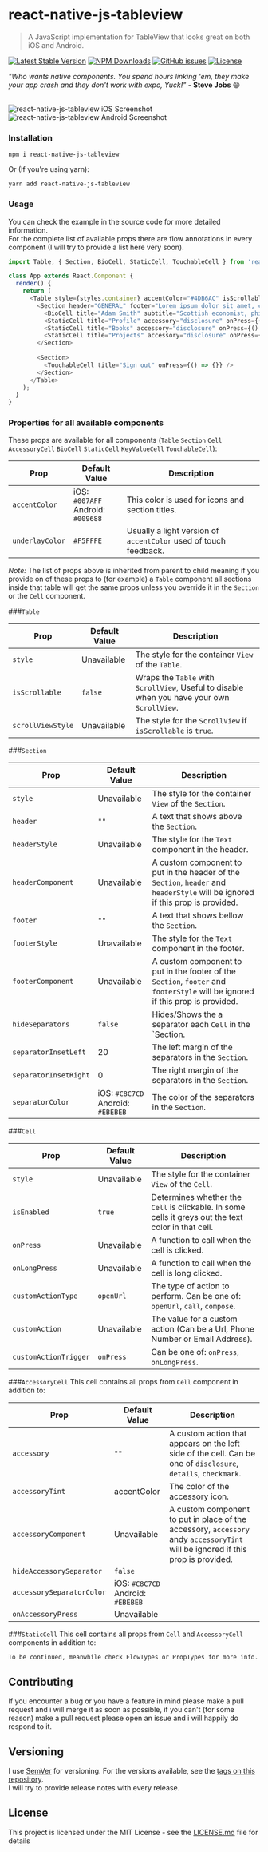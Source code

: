 # react-native-js-tableview
> A JavaScript implementation for TableView that looks great on both iOS and Android.

[![Latest Stable Version](https://img.shields.io/npm/v/react-native-js-tableview.svg)](https://www.npmjs.com/package/react-native-js-tableview)
[![NPM Downloads](https://img.shields.io/npm/dm/react-native-js-tableview.svg)](https://www.npmjs.com/package/react-native-js-tableview)
[![GitHub issues](https://img.shields.io/github/issues-raw/mohakapt/react-native-js-tableview.svg)](https://github.com/mohakapt/react-native-js-tableview/issues)
[![License](https://img.shields.io/github/license/mohakapt/react-native-js-tableview.svg)](https://github.com/mohakapt/react-native-js-tableview)

_"Who wants native components. You spend hours linking 'em, they make your app crash and they don't work with expo, Yuck!"_ - **Steve Jobs** 😄
<br/><br/>

![react-native-js-tableview iOS Screenshot](https://raw.githubusercontent.com/mohakapt/react-native-js-tableview/master/images/screenshot_ios.jpg)
![react-native-js-tableview Android Screenshot](https://raw.githubusercontent.com/mohakapt/react-native-js-tableview/master/images/screenshot_android.jpg)


### Installation
```
npm i react-native-js-tableview
```
Or (If you're using yarn):

```
yarn add react-native-js-tableview
```


### Usage
You can check the example in the source code for more detailed information.<br/>For the complete list of available props there are flow annotations in every component (I will try to provide a list here very soon).

```js
import Table, { Section, BioCell, StaticCell, TouchableCell } from 'react-native-js-tableview';

class App extends React.Component {
  render() {
    return (
      <Table style={styles.container} accentColor="#4DB6AC" isScrollable={true}>
        <Section header="GENERAL" footer="Lorem ipsum dolor sit amet, consectetur adipiscing elit.">
          <BioCell title="Adam Smith" subtitle="Scottish economist, philosopher, and author." />
          <StaticCell title="Profile" accessory="disclosure" onPress={() => {}} />
          <StaticCell title="Books" accessory="disclosure" onPress={() => {}} />
          <StaticCell title="Projects" accessory="disclosure" onPress={() => {}} />
        </Section>
        
        <Section>
          <TouchableCell title="Sign out" onPress={() => {}} />
        </Section>
      </Table>
    );
  }
}
```


### Properties for all available components
These props are available for all components (`Table` `Section` `Cell` `AccessoryCell` `BioCell` `StaticCell` `KeyValueCell` `TouchableCell`): 

|Prop|Default Value|Description|
|---|---|---|
|`accentColor`|iOS: `#007AFF` <br/> Android: `#009688`|This color is used for icons and section titles.|
|`underlayColor`|`#F5FFFE`|Usually a light version of `accentColor` used of touch feedback.|

*Note:* The list of props above is inherited from parent to child meaning if you provide on of these props to (for example) a `Table` component all sections inside that table will get the same props unless you override it in the `Section` or the `Cell` component.

###`Table`

|Prop|Default Value|Description|
|---|---|---|
|`style`|Unavailable|The style for the container `View` of the `Table`.|
|`isScrollable`|`false`|Wraps the `Table` with `ScrollView`, Useful to disable when you have your own `ScrollView`.|
|`scrollViewStyle`|Unavailable|The style for the `ScrollView` if `isScrollable` is `true`.|

###`Section`

|Prop|Default Value|Description|
|---|---|---|
|`style`|Unavailable|The style for the container `View` of the `Section`.|
|`header`|`""`|A text that shows above the `Section`.|
|`headerStyle`|Unavailable|The style for the `Text` component in the header.|
|`headerComponent`|Unavailable|A custom component to put in the header of the `Section`, `header` and `headerStyle` will be ignored if this prop is provided.|
|`footer`|`""`|A text that shows bellow the `Section`.|
|`footerStyle`|Unavailable|The style for the `Text` component in the footer.|
|`footerComponent`|Unavailable|A custom component to put in the footer of the `Section`, `footer` and `footerStyle` will be ignored if this prop is provided.|
|`hideSeparators`|`false`|Hides/Shows the a separator each `Cell` in the `Section.|
|`separatorInsetLeft`|20|The left margin of the separators in the `Section`.|
|`separatorInsetRight`|0|The right margin of the separators in the `Section`.|
|`separatorColor`|iOS: `#C8C7CD` <br/> Android: `#EBEBEB`|The color of the separators in the `Section`.|

###`Cell`

|Prop|Default Value|Description|
|---|---|---|
|`style`|Unavailable|The style for the container `View` of the `Cell`.|
|`isEnabled`|`true`|Determines whether the `Cell` is clickable. In some cells it greys out the text color in that cell.|
|`onPress`|Unavailable|A function to call when the cell is clicked.|
|`onLongPress`|Unavailable|A function to call when the cell is long clicked.|
|`customActionType`|`openUrl`|The type of action to perform. Can be one of: `openUrl`, `call`, `compose`.|
|`customAction`|Unavailable|The value for a custom action (Can be a Url, Phone Number or Email Address).|
|`customActionTrigger`|`onPress`|Can be one of: `onPress`, `onLongPress`.|

###`AccessoryCell`
This cell contains all props from `Cell` component in addition to:

|Prop|Default Value|Description|
|---|---|---|
|`accessory`|`""`|A custom action that appears on the left side of the cell. Can be one of `disclosure`, `details`, `checkmark`.|
|`accessoryTint`|accentColor|The color of the accessory icon.|
|`accessoryComponent`|Unavailable|A custom component to put in place of the accessory, `accessory` andy `accessoryTint` will be ignored if this prop is provided.|
|`hideAccessorySeparator`|`false`||
|`accessorySeparatorColor`|iOS: `#C8C7CD` <br/> Android: `#EBEBEB`||
|`onAccessoryPress`|Unavailable||

###`StaticCell`
This cell contains all props from `Cell` and `AccessoryCell` components in addition to:

`To be continued, meanwhile check FlowTypes or PropTypes for more info.`


## Contributing
If you encounter a bug or you have a feature in mind please make a pull request and i will merge it as soon as possible, if you can't (for some reason) make a pull request please open an issue and i will happily do respond to it.


## Versioning
I use [SemVer](http://semver.org/) for versioning. For the versions available, see the [tags on this repository](https://github.com/mohakapt/react-native-js-tableview/tags).<br/>
I will try to provide release notes with every release.


## License
This project is licensed under the MIT License - see the [LICENSE.md](https://github.com/mohakapt/react-native-js-tableview/blob/master/LICENSE) file for details
